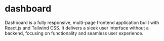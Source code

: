 # dashboard
Dashboard is a fully responsive, multi-page frontend application built with React.js and Tailwind CSS. It delivers a sleek user interface without a backend, focusing on functionality and seamless user experience.
